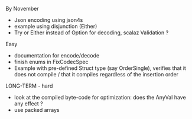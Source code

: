 By November
- Json encoding using json4s
- example using disjunction (Either)
- Try or Either instead of Option for decoding, scalaz Validation ?

Easy
- documentation for encode/decode
- finish enums in FixCodecSpec
- Example with pre-defined Struct type (say OrderSingle), verifies that it does not compile / that it compiles regardless of the insertion order

LONG-TERM - hard
- look at the compiled byte-code for optimization: does the AnyVal have any effect ?
- use packed arrays